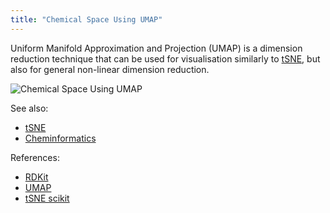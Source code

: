 ```yaml
---
title: "Chemical Space Using UMAP"
---
```


Uniform Manifold Approximation and Projection (UMAP) is a dimension reduction technique that can be used for
visualisation similarly to [tSNE](https://scikit-learn.org/stable/modules/generated/sklearn.manifold.TSNE.html), but
also for general non-linear dimension reduction.

![Chemical Space Using UMAP](../../../uploads/chem/umap.png "Chemical Space Using UMAP")

See also:

* [tSNE](tsne.md)
* [Cheminformatics](../cheminformatics.md)

References:

* [RDKit](https://www.rdkit.org)
* [UMAP](https://umap-learn.readthedocs.io/en/latest/)
* [tSNE scikit](https://scikit-learn.org/stable/modules/generated/sklearn.manifold.TSNE.html)
